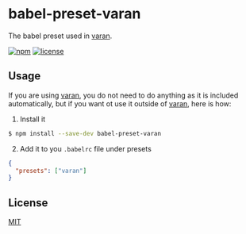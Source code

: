 # babel-preset-varan

The babel preset used in [varan][varan-url].

[![npm][npm-image]][npm-url]
[![license][license-image]][license-url]

## Usage

If you are using [varan][varan-url], you do not need to do anything as it is included automatically, but if you want ot use it outside of [varan][varan-url], here is how:

1. Install it

```bash
$ npm install --save-dev babel-preset-varan
```

2. Add it to you `.babelrc` file under presets

```json
{
  "presets": ["varan"]
}
```

<a id="license"></a>

## License

[MIT](LICENSE.md)

[npm-url]: https://npmjs.org/package/babel-preset-varan
[npm-image]: https://img.shields.io/npm/v/babel-preset-varan.svg
[varan-url]: https://npmjs.org/package/varan
[license-url]: https://github.com/ersims/varan/blob/master/LICENSE.md
[license-image]: https://img.shields.io/github/license/ersims/varan.svg
